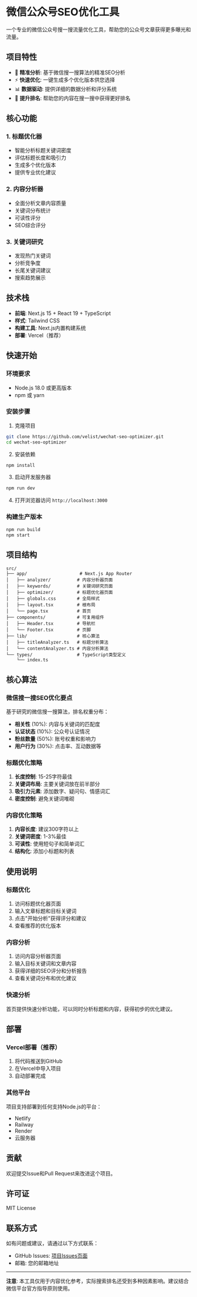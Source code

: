 # 微信公众号SEO优化工具

一个专业的微信公众号搜一搜流量优化工具，帮助您的公众号文章获得更多曝光和流量。

## 项目特性

- 🎯 **精准分析**: 基于微信搜一搜算法的精准SEO分析
- ⚡ **快速优化**: 一键生成多个优化版本供您选择  
- 📊 **数据驱动**: 提供详细的数据分析和评分系统
- 🚀 **提升排名**: 帮助您的内容在搜一搜中获得更好排名

## 核心功能

### 1. 标题优化器
- 智能分析标题关键词密度
- 评估标题长度和吸引力
- 生成多个优化版本
- 提供专业优化建议

### 2. 内容分析器
- 全面分析文章内容质量
- 关键词分布统计
- 可读性评分
- SEO综合评分

### 3. 关键词研究
- 发现热门关键词
- 分析竞争度
- 长尾关键词建议
- 搜索趋势展示

## 技术栈

- **前端**: Next.js 15 + React 19 + TypeScript
- **样式**: Tailwind CSS
- **构建工具**: Next.js内置构建系统
- **部署**: Vercel（推荐）

## 快速开始

### 环境要求

- Node.js 18.0 或更高版本
- npm 或 yarn

### 安装步骤

1. 克隆项目
```bash
git clone https://github.com/velist/wechat-seo-optimizer.git
cd wechat-seo-optimizer
```

2. 安装依赖
```bash
npm install
```

3. 启动开发服务器
```bash
npm run dev
```

4. 打开浏览器访问 `http://localhost:3000`

### 构建生产版本

```bash
npm run build
npm start
```

## 项目结构

```
src/
├── app/                    # Next.js App Router
│   ├── analyzer/          # 内容分析器页面
│   ├── keywords/          # 关键词研究页面
│   ├── optimizer/         # 标题优化器页面
│   ├── globals.css        # 全局样式
│   ├── layout.tsx         # 根布局
│   └── page.tsx           # 首页
├── components/            # 可复用组件
│   ├── Header.tsx         # 导航栏
│   └── Footer.tsx         # 页脚
├── lib/                   # 核心算法
│   ├── titleAnalyzer.ts   # 标题分析算法
│   └── contentAnalyzer.ts # 内容分析算法
└── types/                 # TypeScript类型定义
    └── index.ts
```

## 核心算法

### 微信搜一搜SEO优化要点

基于研究的微信搜一搜算法，排名权重分布：

- **相关性** (10%): 内容与关键词的匹配度
- **认证状态** (10%): 公众号认证情况  
- **粉丝数量** (50%): 账号权重和影响力
- **用户行为** (30%): 点击率、互动数据等

### 标题优化策略

1. **长度控制**: 15-25字符最佳
2. **关键词布局**: 主要关键词放在前半部分
3. **吸引力元素**: 添加数字、疑问句、情感词汇
4. **密度控制**: 避免关键词堆砌

### 内容优化策略

1. **内容长度**: 建议300字符以上
2. **关键词密度**: 1-3%最佳
3. **可读性**: 使用短句子和简单词汇
4. **结构化**: 添加小标题和列表

## 使用说明

### 标题优化

1. 访问标题优化器页面
2. 输入文章标题和目标关键词
3. 点击"开始分析"获得评分和建议
4. 查看推荐的优化版本

### 内容分析

1. 访问内容分析器页面
2. 输入目标关键词和文章内容
3. 获得详细的SEO评分和分析报告
4. 查看关键词分布和优化建议

### 快速分析

首页提供快速分析功能，可以同时分析标题和内容，获得初步的优化建议。

## 部署

### Vercel部署（推荐）

1. 将代码推送到GitHub
2. 在Vercel中导入项目
3. 自动部署完成

### 其他平台

项目支持部署到任何支持Node.js的平台：

- Netlify
- Railway  
- Render
- 云服务器

## 贡献

欢迎提交Issue和Pull Request来改进这个项目。

## 许可证

MIT License

## 联系方式

如有问题或建议，请通过以下方式联系：

- GitHub Issues: [项目Issues页面](https://github.com/velist/wechat-seo-optimizer/issues)
- 邮箱: 您的邮箱地址

---

**注意**: 本工具仅用于内容优化参考，实际搜索排名还受到多种因素影响。建议结合微信平台官方指导原则使用。